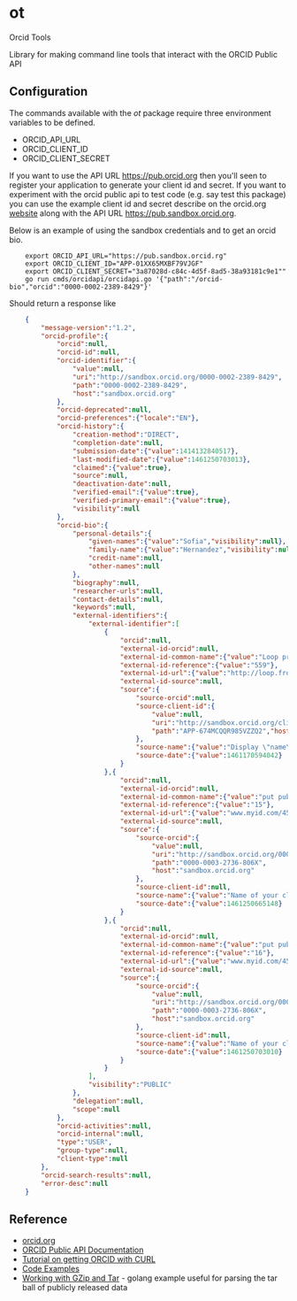 
# ot

  Orcid Tools

Library for making command line tools that interact with the ORCID Public API

## Configuration

The commands available with the _ot_ package require three environment variables to be defined.

+ ORCID_API_URL
+ ORCID_CLIENT_ID
+ ORCID_CLIENT_SECRET

If you want to use the API URL https://pub.orcid.org then you'll seen to register your application
to generate your client id and secret.  If you want to experiment with the orcid public api to
test code (e.g. say test this package) you can use the example client id and secret describe on the
orcid.org [website](http://members.orcid.org/api/tutorial-retrieve-data-public-api-curl-12-and-earlier)
along with the API URL https://pub.sandbox.orcid.org.

Below is an example of using the sandbox credentials and to get an orcid bio.

```shell
    export ORCID_API_URL="https://pub.sandbox.orcid.rg"
    export ORCID_CLIENT_ID="APP-01XX65MXBF79VJGF"
    export ORCID_CLIENT_SECRET="3a87028d-c84c-4d5f-8ad5-38a93181c9e1""
    go run cmds/orcidapi/orcidapi.go '{"path":"/orcid-bio","orcid":"0000-0002-2389-8429"}'
```

Should return a response like

```json
    {
        "message-version":"1.2",
        "orcid-profile":{
            "orcid":null,
            "orcid-id":null,
            "orcid-identifier":{
                "value":null,
                "uri":"http://sandbox.orcid.org/0000-0002-2389-8429",
                "path":"0000-0002-2389-8429",
                "host":"sandbox.orcid.org"
            },
            "orcid-deprecated":null,
            "orcid-preferences":{"locale":"EN"},
            "orcid-history":{
                "creation-method":"DIRECT",
                "completion-date":null,
                "submission-date":{"value":1414132840517},
                "last-modified-date":{"value":1461250703013},
                "claimed":{"value":true},
                "source":null,
                "deactivation-date":null,
                "verified-email":{"value":true},
                "verified-primary-email":{"value":true},
                "visibility":null
            },
            "orcid-bio":{
                "personal-details":{
                    "given-names":{"value":"Sofia","visibility":null},
                    "family-name":{"value":"Hernandez","visibility":null},
                    "credit-name":null,
                    "other-names":null
                },
                "biography":null,
                "researcher-urls":null,
                "contact-details":null,
                "keywords":null,
                "external-identifiers":{
                    "external-identifier":[
                        {
                            "orcid":null,
                            "external-id-orcid":null,
                            "external-id-common-name":{"value":"Loop profile"},
                            "external-id-reference":{"value":"559"},
                            "external-id-url":{"value":"http://loop.frontiers-sandbox-int.info/people/559/overview?referrer=orcid_profile"},
                            "external-id-source":null,
                            "source":{
                                "source-orcid":null,
                                "source-client-id":{
                                    "value":null,
                                    "uri":"http://sandbox.orcid.org/client/APP-674MCQQR985VZZQ2",
                                    "path":"APP-674MCQQR985VZZQ2","host":"sandbox.orcid.org"
                                },
                                "source-name":{"value":"Display \"name\" for testing"},
                                "source-date":{"value":1461170594042}
                            }
                        },{
                            "orcid":null,
                            "external-id-orcid":null,
                            "external-id-common-name":{"value":"put public 1.2 2"},
                            "external-id-reference":{"value":"15"},
                            "external-id-url":{"value":"www.myid.com/4567888"},
                            "external-id-source":null,
                            "source":{
                                "source-orcid":{
                                    "value":null,
                                    "uri":"http://sandbox.orcid.org/0000-0003-2736-806X",
                                    "path":"0000-0003-2736-806X",
                                    "host":"sandbox.orcid.org"
                                },
                                "source-client-id":null,
                                "source-name":{"value":"Name of your client application"},
                                "source-date":{"value":1461250665148}
                            }
                        },{
                            "orcid":null,
                            "external-id-orcid":null,
                            "external-id-common-name":{"value":"put public 1.2 3"},
                            "external-id-reference":{"value":"16"},
                            "external-id-url":{"value":"www.myid.com/45678888"},
                            "external-id-source":null,
                            "source":{
                                "source-orcid":{
                                    "value":null,
                                    "uri":"http://sandbox.orcid.org/0000-0003-2736-806X",
                                    "path":"0000-0003-2736-806X",
                                    "host":"sandbox.orcid.org"
                                },
                                "source-client-id":null,
                                "source-name":{"value":"Name of your client application"},
                                "source-date":{"value":1461250703010}
                            }
                        }
                    ],
                    "visibility":"PUBLIC"
                },
                "delegation":null,
                "scope":null
            },
            "orcid-activities":null,
            "orcid-internal":null,
            "type":"USER",
            "group-type":null,
            "client-type":null
        },
        "orcid-search-results":null,
        "error-desc":null
    }
```

## Reference

+ [orcid.org](http://orcid.org)
+ [ORCID Public API Documentation](http://members.orcid.org/api/introduction-orcid-public-api)
+ [Tutorial on getting ORCID with CURL](http://members.orcid.org/api/tutorial-retrieve-orcid-id-curl-v12-and-earlier)
+ [Code Examples](http://members.orcid.org/api/code-examples)
+ [Working with GZip and Tar](http://blog.ralch.com/tutorial/golang-working-with-tar-and-gzip/) - golang example useful for parsing the tar ball of publicly released data
